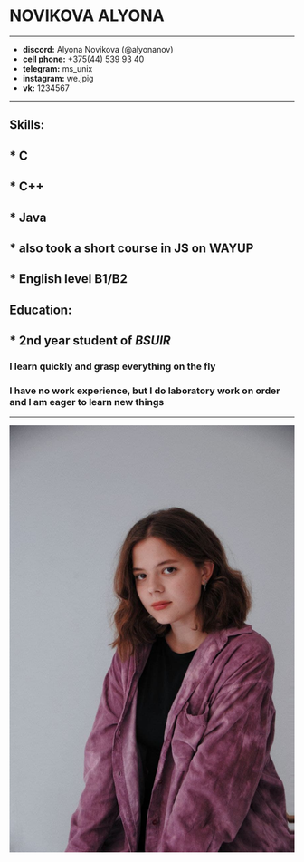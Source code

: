 # NOVIKOVA ALYONA
------------------
- **discord:** Alyona Novikova (@alyonanov)
- **cell phone:** +375(44) 539 93 40 
- **telegram:** ms_unix
- **instagram:** we.jpig
- **vk:** 1234567
------------------
## **Skills:**
## * C 
## * C++
## * Java
## * also took a short course in JS on WAYUP
## * English level B1/B2

## **Education:**
## * 2nd year student of *BSUIR*

### I learn quickly and grasp everything on the fly

### I have no work experience, but I do laboratory work on order and I am eager to learn new things

------------------

![photo](/img/photo_2022-02-21_18-12-23.jpg)